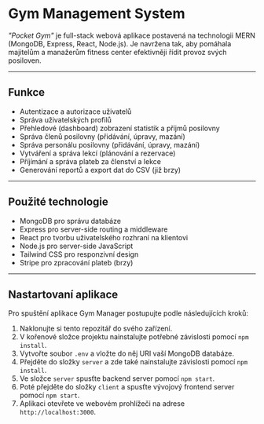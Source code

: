 # Gym Management System

_"Pocket Gym"_ je full-stack webová aplikace postavená na technologii MERN (MongoDB, Express, React, Node.js). Je navržena tak, aby pomáhala majitelům a manažerům fitness center efektivněji řídit provoz svých posiloven.



---

## Funkce

- Autentizace a autorizace uživatelů
- Správa uživatelských profilů
- Přehledové (dashboard) zobrazení statistik a příjmů posilovny
- Správa členů posilovny (přidávání, úpravy, mazání)
- Správa personálu posilovny (přidávání, úpravy, mazání)
- Vytváření a správa lekcí (plánování a rezervace)
- Příjímání a správa plateb za členství a lekce
- Generování reportů a export dat do CSV (již brzy)

---

## Použité technologie

- MongoDB pro správu databáze
- Express pro server-side routing a middleware
- React pro tvorbu uživatelského rozhraní na klientovi
- Node.js pro server-side JavaScript
- Tailwind CSS pro responzivní design
- Stripe pro zpracování plateb (brzy)

---

## Nastartovaní aplikace

Pro spuštění aplikace Gym Manager postupujte podle následujících kroků:

1. Naklonujte si tento repozitář do svého zařízení.
2. V kořenové složce projektu nainstalujte potřebné závislosti pomocí `npm install`.
3. Vytvořte soubor `.env` a vložte do něj URI vaší MongoDB databáze.
4. Přejděte do složky `server` a zde také nainstalujte závislosti pomocí `npm install`.
5. Ve složce `server` spusťte backend server pomocí `npm start`.
6. Poté přejděte do složky `client` a spusťte vývojový frontend server pomocí `npm start`.
7. Aplikaci otevřete ve webovém prohlížeči na adrese `http://localhost:3000`.
